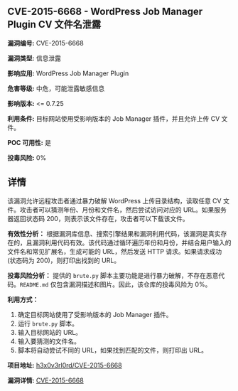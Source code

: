 ## CVE-2015-6668 - WordPress Job Manager Plugin CV 文件名泄露

**漏洞编号:** CVE-2015-6668

**漏洞类型:** 信息泄露

**影响应用:** WordPress Job Manager Plugin

**危害等级:** 中危，可能泄露敏感信息

**影响版本:** <= 0.7.25

**利用条件:** 目标网站使用受影响版本的 Job Manager 插件，并且允许上传 CV 文件。

**POC 可用性:** 是

**投毒风险:** 0%

## 详情

该漏洞允许远程攻击者通过暴力破解 WordPress 上传目录结构，读取任意 CV 文件。攻击者可以猜测年份、月份和文件名，然后尝试访问对应的 URL。如果服务器返回状态码 200，则表示该文件存在，攻击者可以下载该文件。

**有效性分析：**
根据漏洞库信息、搜索引擎结果和漏洞利用代码，该漏洞是真实存在的，且漏洞利用代码有效。该代码通过循环遍历年份和月份，并结合用户输入的文件名和常见扩展名，生成可能的 URL，然后发送 HTTP 请求。如果请求成功 (状态码为 200)，则打印出找到的 URL。

**投毒风险分析：**
提供的 `brute.py` 脚本主要功能是进行暴力破解，不存在恶意代码。`README.md` 仅包含漏洞描述和图片。因此，该仓库的投毒风险为 0%。

**利用方式：**
1.  确定目标网站使用了受影响版本的 Job Manager 插件。
2.  运行 `brute.py` 脚本。
3.  输入目标网站的 URL。
4.  输入要猜测的文件名。
5.  脚本将自动尝试不同的 URL，如果找到匹配的文件，则打印出 URL。

**项目地址:** [h3x0v3rl0rd/CVE-2015-6668](https://github.com/h3x0v3rl0rd/CVE-2015-6668)

**漏洞详情:** [CVE-2015-6668](https://nvd.nist.gov/vuln/detail/CVE-2015-6668)
